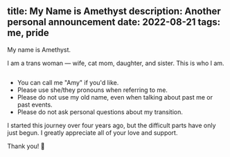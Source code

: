 title: My Name is Amethyst
description: Another personal announcement
date: 2022-08-21
tags: me, pride
---

My name is Amethyst.

I am a trans woman — wife, cat mom, daughter, and sister. This is who I am.

<div class="thumbnails">
  <a href="/media/portrait.jpg">
   <img alt="" src="/media/portrait.jpg" />
  </a>
</div>

- You can call me "Amy" if you'd like.
- Please use she/they pronouns when referring to me.
- Please do not use my old name, even when talking about past me or past events.
- Please do not ask personal questions about my transition.

I started this journey over four years ago, but the difficult parts have only just begun.
I greatly appreciate all of your love and support.

Thank you! 💜
